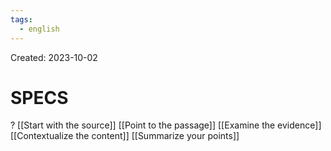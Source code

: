 ```yaml
---
tags:
  - english
---
```

Created: 2023-10-02

# SPECS
?
[[Start with the source]]
[[Point to the passage]]
[[Examine the evidence]]
[[Contextualize the content]]
[[Summarize your points]]
<!--SR:!2024-07-22,177,250-->

